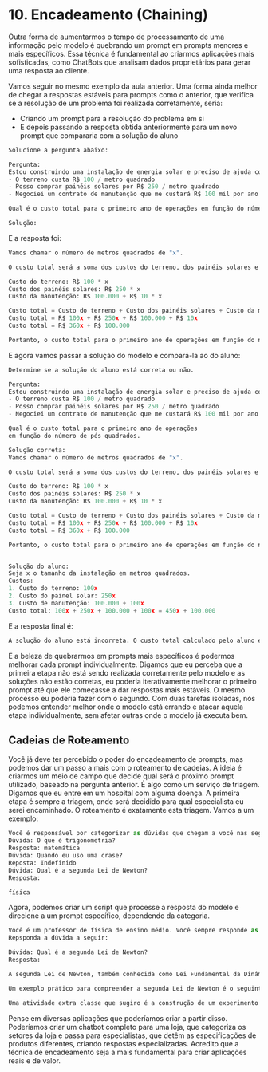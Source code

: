 # 10. Encadeamento (Chaining)

Outra forma de aumentarmos o tempo de processamento de uma informação pelo modelo é quebrando um prompt em prompts menores e mais específicos. Essa técnica é fundamental ao criarmos aplicações mais sofisticadas, como ChatBots que analisam dados proprietários para gerar uma resposta ao cliente.

Vamos seguir no mesmo exemplo da aula anterior. Uma forma ainda melhor de chegar a respostas estáveis para prompts como o anterior, que verifica se a resolução de um problema foi realizada corretamente, seria:
- Criando um prompt para a resolução do problema em si
- E depois passando a resposta obtida anteriormente para um novo prompt que compararia com a solução do aluno

```python
Solucione a pergunta abaixo: 

Pergunta:
Estou construindo uma instalação de energia solar e preciso de ajuda com as contas de custos as finanças.
- O terreno custa R$ 100 / metro quadrado
- Posso comprar painéis solares por R$ 250 / metro quadrado
- Negociei um contrato de manutenção que me custará R$ 100 mil por ano e  R$ 10 adicionais por metro quadrado

Qual é o custo total para o primeiro ano de operações em função do número de metros quadrados.

Solução:
```

E a resposta foi:

```python
Vamos chamar o número de metros quadrados de "x".

O custo total será a soma dos custos do terreno, dos painéis solares e da manutenção.

Custo do terreno: R$ 100 * x
Custo dos painéis solares: R$ 250 * x
Custo da manutenção: R$ 100.000 + R$ 10 * x

Custo total = Custo do terreno + Custo dos painéis solares + Custo da manutenção
Custo total = R$ 100x + R$ 250x + R$ 100.000 + R$ 10x
Custo total = R$ 360x + R$ 100.000

Portanto, o custo total para o primeiro ano de operações em função do número de metros quadrados será de R$ 360x + R$ 100.000.
```

E agora vamos passar a solução do modelo e compará-la ao do aluno:

```python
Determine se a solução do aluno está correta ou não.

Pergunta:
Estou construindo uma instalação de energia solar e preciso de ajuda com as contas de custos as finanças.
- O terreno custa R$ 100 / metro quadrado
- Posso comprar painéis solares por R$ 250 / metro quadrado
- Negociei um contrato de manutenção que me custará R$ 100 mil por ano e  R$ 10 adicionais por metro quadrado

Qual é o custo total para o primeiro ano de operações
em função do número de pés quadrados.

Solução correta:
Vamos chamar o número de metros quadrados de "x".

O custo total será a soma dos custos do terreno, dos painéis solares e da manutenção.

Custo do terreno: R$ 100 * x
Custo dos painéis solares: R$ 250 * x
Custo da manutenção: R$ 100.000 + R$ 10 * x

Custo total = Custo do terreno + Custo dos painéis solares + Custo da manutenção
Custo total = R$ 100x + R$ 250x + R$ 100.000 + R$ 10x
Custo total = R$ 360x + R$ 100.000

Portanto, o custo total para o primeiro ano de operações em função do número de metros quadrados será de R$ 360x + R$ 100.000.


Solução do aluno:
Seja x o tamanho da instalação em metros quadrados.
Custos:
1. Custo do terreno: 100x
2. Custo do painel solar: 250x
3. Custo de manutenção: 100.000 + 100x
Custo total: 100x + 250x + 100.000 + 100x = 450x + 100.000
```

E a resposta final é:

```python
A solução do aluno está incorreta. O custo total calculado pelo aluno está incorreto. A forma correta de calcular o custo total para o primeiro ano de operações em função do número de metros quadrados é R$ 360x + R$ 100.000, como apresentado na solução correta.
```

E a beleza de quebrarmos em prompts mais específicos é podermos melhorar cada prompt individualmente. Digamos que eu perceba que a primeira etapa não está sendo realizada corretamente pelo modelo e as soluções não estão corretas, eu poderia iterativamente melhorar o primeiro prompt até que ele começasse a dar respostas mais estáveis. O mesmo processo eu poderia fazer com o segundo. Com duas tarefas isoladas, nós podemos entender melhor onde o modelo está errando e atacar aquela etapa individualmente, sem afetar outras onde o modelo já executa bem.

## Cadeias de Roteamento

Você já deve ter percebido o poder do encadeamento de prompts, mas podemos dar um passo a mais com o roteamento de cadeias. A ideia é criarmos um meio de campo que decide qual será o próximo prompt utilizado, baseado na pergunta anterior. É algo como um serviço de triagem. Digamos que eu entre em um hospital com alguma doença. A primeira etapa é sempre a triagem, onde será decidido para qual especialista eu serei encaminhado. O roteamento é exatamente esta triagem. Vamos a um exemplo:

```python
Você é responsável por categorizar as dúvidas que chegam a você nas seguintes categorias: matemática, física e química. Caso a dúvida não esteja relacionada a nenhuma das categorias anteriores, você responde "Indefinido".
Dúvida: O que é trigonometria?
Resposta: matemática
Dúvida: Quando eu uso uma crase?
Reposta: Indefinido
Dúvida: Qual é a segunda Lei de Newton?
Resposta:
```

```python
física
```

Agora, podemos criar um script que processe a resposta do modelo e direcione a um prompt específico, dependendo da categoria.

```python
Você é um professor de física de ensino médio. Você sempre responde as dúvidas de seus alunos com um embasamento teórico e um exemplo prático. Você também sempre propoe atividades extra classe para os alunos entenderem melhor os conceitos ensinados.
Repsponda a dúvida a seguir:

Dúvida: Qual é a segunda Lei de Newton?
Resposta:
```

```python
A segunda Lei de Newton, também conhecida como Lei Fundamental da Dinâmica, estabelece que a aceleração de um objeto é diretamente proporcional à força resultante que age sobre ele e inversamente proporcional à sua massa, sendo a direção da aceleração a mesma que a da força resultante. Essa lei é matematicamente representada pela equação F = m*a, onde F é a força resultante, m é a massa do objeto e a é a aceleração.

Um exemplo prático para compreender a segunda Lei de Newton é o seguinte: imagine um carro em movimento que precisa frear bruscamente para evitar um acidente. A força resultante atuando sobre o carro é a força de atrito dos freios, que vai gerar uma aceleração negativa (desaceleração) no veículo. Quanto maior for a força de atrito (F) e menor a massa do carro (m), maior será a aceleração (a) gerada, fazendo com que o carro pare mais rapidamente. 

Uma atividade extra classe que sugiro é a construção de um experimento simples para comprovar a segunda Lei de Newton, como por exemplo, utilizar um carrinho de brinquedo em uma superfície plana e lisa, variando a força aplicada e a massa do objeto para observar a relação entre a força, a aceleração e a massa.
```

Pense em diversas aplicações que poderíamos criar a partir disso. Poderíamos criar um chatbot completo para uma loja, que categoriza os setores da loja e passa para especialistas, que detêm as especificações de produtos diferentes, criando respostas especializadas. Acredito que a técnica de encadeamento seja a mais fundamental para criar aplicações reais e de valor.
